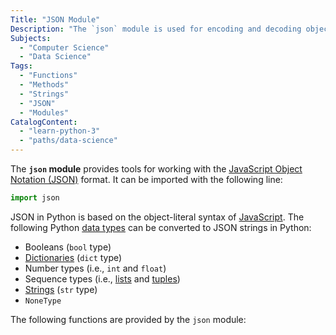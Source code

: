 ```yaml
---
Title: "JSON Module"
Description: "The `json` module is used for encoding and decoding objects to and from the JSON format."
Subjects:
  - "Computer Science"
  - "Data Science"
Tags:
  - "Functions"
  - "Methods"
  - "Strings"
  - "JSON"
  - "Modules"
CatalogContent:
  - "learn-python-3"
  - "paths/data-science"
---
```


The **`json` module** provides tools for working with the [JavaScript Object Notation (JSON)](https://www.codecademy.com/resources/docs/general/json) format. It can be imported with the following line:

```py
import json
```

JSON in Python is based on the object-literal syntax of [JavaScript](https://www.codecademy.com/resources/docs/javascript). The following Python [data types](https://www.codecademy.com/resources/docs/python/data-types) can be converted to JSON strings in Python:

- Booleans (`bool` type)
- [Dictionaries](https://www.codecademy.com/resources/docs/python/dictionaries) (`dict` type)
- Number types (i.e., `int` and `float`)
- Sequence types (i.e., [lists](https://www.codecademy.com/resources/docs/python/lists) and [tuples](https://www.codecademy.com/resources/docs/python/tuples))
- [Strings](https://www.codecademy.com/resources/docs/python/strings) (`str` type)
- `NoneType`

The following functions are provided by the `json` module:
